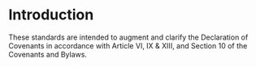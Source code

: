 # Introduction

These standards are intended to augment and clarify the Declaration of Covenants in accordance with Article VI, IX & XIII, and Section 10 of the Covenants and Bylaws.